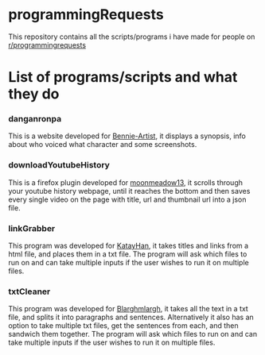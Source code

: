 # programmingRequests
This repository contains all the scripts/programs i have made for people on [r/programmingrequests](https://www.reddit.com/r/programmingrequests/ "r/programmingrequests on reddit")

# List of programs/scripts and what they do

### danganronpa
This is a website developed for [Bennie-Artist](https://www.reddit.com/r/programmingrequests/comments/e5jvup/html_css_request/ "Reddit post with request"), it displays a synopsis, info about who voiced what character and some screenshots.

### downloadYoutubeHistory
This is a firefox plugin developed for [moonmeadow13](https://www.reddit.com/r/programmingrequests/comments/dla0ap/download_complete_youtube_history_paid/ "Reddit post with request"), it scrolls through your youtube history webpage, until it reaches the bottom and then saves every single video on the page with title, url and thumbnail url into a json file.

### linkGrabber
This program was developed for [KatayHan](https://www.reddit.com/r/programmingrequests/comments/dtfazv/extracting_and_listing_links_from_a_text_file/ "Reddit post with request"), it takes titles and links from a html file, and places them in a txt file. 
The program will ask which files to run on and can take multiple inputs if the user wishes to run it on multiple files.

### txtCleaner
This program was developed for [Blarghmlargh](https://www.reddit.com/r/programmingrequests/comments/dta17j/python_script_open_txt_file_use_re_to_parse_by/ "Reddit post with request"), it takes all the text in a txt file, and splits it into paragraphs and sentences.
Alternatively it also has an option to take multiple txt files, get the sentences from each, and then sandwich them together.
The program will ask which files to run on and can take multiple inputs if the user wishes to run it on multiple files.